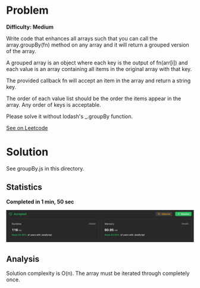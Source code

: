 # Problem

**Difficulty: Medium**

Write code that enhances all arrays such that you can call the array.groupBy(fn) method on any array and it will return a grouped version of the array.

A grouped array is an object where each key is the output of fn(arr[i]) and each value is an array containing all items in the original array with that key.

The provided callback fn will accept an item in the array and return a string key.

The order of each value list should be the order the items appear in the array. Any order of keys is acceptable.

Please solve it without lodash's \_.groupBy function.

[See on Leetcode](https://leetcode.com/problems/group-by/description/)

# Solution

See groupBy.js in this directory.

## Statistics

**Completed in 1 min, 50 sec**

![Solution Statistics](solutionStats.png)

## Analysis

Solution complexity is O(n). The array must be iterated through completely once.

